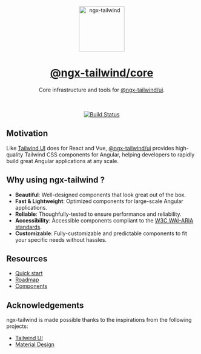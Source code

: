 <div align="center">
  <a href="https://www.ngxtw.com/">
    <img src="https://ngxtw-assets.pages.dev/ngxtw-logo-doc.png" alt="ngx-tailwind" height="120" />
    <h1>@ngx-tailwind/core</h1>
  </a>
</div>

<div align="center">
Core infrastructure and tools for <a href="https://www.npmjs.com/package/@ngx-tailwind/ui">@ngx-tailwind/ui</a>.
<br/>
<br/>
<br/>

[![Build Status](https://dev.azure.com/ecologiciel/Lab/_apis/build/status%2Fngx-tailwind-lib?repoName=William-Mba%2Fngx-tailwind&branchName=master)](https://dev.azure.com/ecologiciel/Lab/_build/latest?definitionId=5&repoName=William-Mba%2Fngx-tailwind&branchName=master)

</div>

## Motivation

Like [Tailwind UI](https://tailwindui.com/) does for React and Vue, <a href="https://www.npmjs.com/package/@ngx-tailwind/ui">@ngx-tailwind/ui</a> provides high-quality Tailwind CSS components for Angular, helping developers to rapidly build great Angular applications at any scale.

## Why using ngx-tailwind ?

- **Beautiful**: Well-designed components that look great out of the box.
- **Fast & Lightweight**: Optimized components for large-scale Angular applications.
- **Reliable**: Thoughfully-tested to ensure performance and reliability.
- **Accessibility**: Accessible components compliant to the [W3C WAI-ARIA standards](https://www.w3.org/TR/wai-aria/).
- **Customizable**: Fully-customizable and predictable components to fit your specific needs without hassles.

## Resources

- [Quick start](https://ngxtw.com/quick-start)
- [Roadmap](https://www.ngxtw.com/roadmap)
- [Components](https://www.ngxtw.com/)

## Acknowledgements

ngx-tailwind is made possible thanks to the inspirations from the following projects:

- [Tailwind UI](https://tailwindui.com/)
- [Material Design](https://m3.material.io/)
